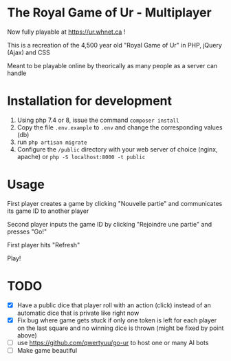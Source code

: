 # The Royal Game of Ur - Multiplayer

Now fully playable at https://ur.whnet.ca !

This is a recreation of the 4,500 year old "Royal Game of Ur" in PHP, jQuery (Ajax) and CSS

Meant to be playable online by theorically as many people as a server can handle

# Installation for development

1. Using php 7.4 or 8, issue the command `composer install`
1. Copy the file `.env.example` to `.env` and change the corresponding values (db)
1. run `php artisan migrate`
1. Configure the `/public` directory with your web server of choice (nginx, apache) or `php -S localhost:8000 -t public`

# Usage

First player creates a game by clicking "Nouvelle partie" and communicates its game ID to another player

Second player inputs the game ID by clicking "Rejoindre une partie" and presses "Go!"

First player hits "Refresh"

Play!

# TODO

- [x] Have a public dice that player roll with an action (click) instead of an automatic dice that is private like right now
- [x] Fix bug where game gets stuck if only one token is left for each player on the last square and no winning dice is thrown (might be fixed by point above)
- [ ] use https://github.com/qwertyuu/go-ur to host one or many AI bots
- [ ] Make game beautiful
